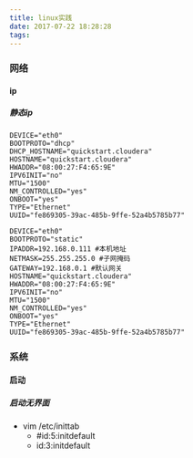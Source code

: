```yaml
---
title: linux实践
date: 2017-07-22 18:28:28
tags:
---
```



### 网络

#### ip

##### 静态ip
``` shell
DEVICE="eth0"
BOOTPROTO="dhcp"
DHCP_HOSTNAME="quickstart.cloudera"
HOSTNAME="quickstart.cloudera"
HWADDR="08:00:27:F4:65:9E"
IPV6INIT="no"
MTU="1500"
NM_CONTROLLED="yes"
ONBOOT="yes"
TYPE="Ethernet"
UUID="fe869305-39ac-485b-9ffe-52a4b5785b77"

DEVICE="eth0"
BOOTPROTO="static"
IPADDR=192.168.0.111 #本机地址
NETMASK=255.255.255.0 #子网掩码
GATEWAY=192.168.0.1 #默认网关
HOSTNAME="quickstart.cloudera"
HWADDR="08:00:27:F4:65:9E"
IPV6INIT="no"
MTU="1500"
NM_CONTROLLED="yes"
ONBOOT="yes"
TYPE="Ethernet"
UUID="fe869305-39ac-485b-9ffe-52a4b5785b77"
```


### 系统

#### 启动

##### 启动无界面
- vim /etc/inittab
	+ #id:5:initdefault
	+ id:3:initdefault